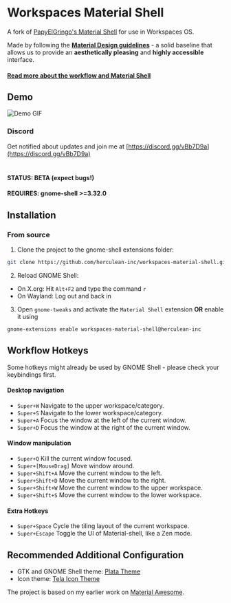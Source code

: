 # Workspaces Material Shell
A fork of [PapyElGringo's Material Shell](https://github.com/PapyElGringo/material-shell) for use in Workspaces OS.

Made by following the **[Material Design guidelines](https://material.io)** - a solid baseline that allows us to provide an **aesthetically pleasing** and **highly accessible** interface.

#### [Read more about the workflow and Material Shell](./documentation/material-shell.md#workflow)

## Demo

![Demo GIF](demo.gif)

### Discord
Get notified about updates and join me at [https://discord.gg/vBb7D9a](https://discord.gg/vBb7D9a)
#
#### STATUS: BETA (expect bugs!)
#### REQUIRES: gnome-shell >=3.32.0

## Installation
### From source
1) Clone the project to the gnome-shell extensions folder:
```bash
git clone https://github.com/herculean-inc/workspaces-material-shell.git ~/.local/share/gnome-shell/extensions/workspaces-material-shell@herculean-inc
```
2) Reload GNOME Shell:
  + On X.org: Hit `Alt+F2` and type the command `r`
  + On Wayland: Log out and back in
3) Open `gnome-tweaks` and activate the `Material Shell` extension **OR** enable it using 
```bash
gnome-extensions enable workspaces-material-shell@herculean-inc
```

## Workflow Hotkeys
Some hotkeys might already be used by GNOME Shell - please check your keybindings first.
#### Desktop navigation
* `Super+W` Navigate to the upper workspace/category.
* `Super+S` Navigate to the lower workspace/category.
* `Super+A` Focus the window at the left of the current window.
* `Super+D` Focus the window at the right of the current window.

#### Window manipulation
* `Super+Q` Kill the current window focused.
* `Super+[MouseDrag]` Move window around.
* `Super+Shift+A` Move the current window to the left.
* `Super+Shift+D` Move the current window to the right.
* `Super+Shift+W` Move the current window to the upper workspace.
* `Super+Shift+S` Move the current window to the lower workspace.

#### Extra Hotkeys
* `Super+Space` Cycle the tiling layout of the current workspace.
* `Super+Escape` Toggle the UI of Material-shell, like a Zen mode.

## Recommended Additional Configuration
* GTK and GNOME Shell theme: [Plata Theme](https://gitlab.com/tista500/plata-theme)
* Icon theme: [Tela Icon Theme](https://github.com/vinceliuice/Tela-icon-theme)

The project is based on my earlier work on [Material Awesome](https://github.com/PapyElGringo/material-awesome).
